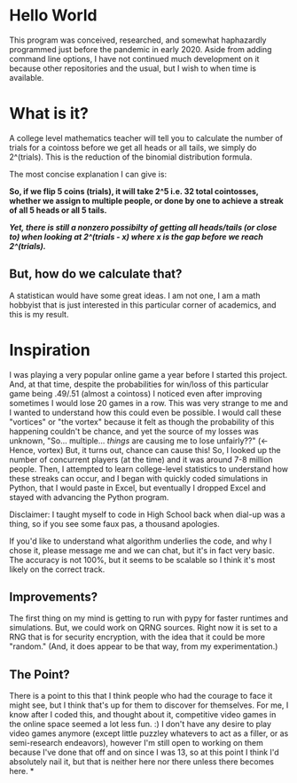 # Hello World

This program was conceived, researched, and somewhat haphazardly programmed just before the pandemic in early 2020. Aside from adding command line options, I have not continued much development on it because other repositories and the usual, but I wish to when time is available.

# What is it?

A college level mathematics teacher will tell you to calculate the number of trials for a cointoss before we get all heads or all tails, we simply do 2^(trials). This is the reduction of the binomial distribution formula.

The most concise explanation I can give is:

**So, if we flip 5 coins (trials), it will take 2^5 i.e. 32 total cointosses, whether we assign to multiple people, or done by one to achieve a streak of all 5 heads or all 5 tails.**

***Yet, there is still a nonzero possibilty of getting all heads/tails (or close to) when looking at 2^(trials - x) where x is the gap before we reach 2^(trials).***

## But, how do we calculate that?

A statistican would have some great ideas. I am not one, I am a math hobbyist that is just interested in this particular corner of academics, and this is my result. 

# Inspiration

I was playing a very popular online game a year before I started this project. And, at that time, despite the probabilities for win/loss of this particular game being .49/.51 (almost a cointoss) I noticed even after improving sometimes I would lose 20 games in a row. This was very strange to me and I wanted to understand how this could even be possible. I would call these "vortices" or "the vortex" because it felt as though the probability of this happening couldn't be chance, and yet the source of my losses was unknown, "So... multiple... *things* are causing me to lose unfairly??" (<- Hence, vortex) But, it turns out, chance can cause this! So, I looked up the number of concurrent players (at the time) and it was around 7-8 million people. Then, I attempted to learn college-level statistics to understand how these streaks can occur, and I began with quickly coded simulations in Python, that I would paste in Excel, but eventually I dropped Excel and stayed with advancing the Python program. 

Disclaimer: I taught myself to code in High School back when dial-up was a thing, so if you see some faux pas, a thousand apologies.

If you'd like to understand what algorithm underlies the code, and why I chose it, please message me and we can chat, but it's in fact very basic. The accuracy is not 100%, but it seems to be scalable so I think it's most likely on the correct track.

## Improvements?

The first thing on my mind is getting to run with pypy for faster runtimes and simulations. But, we could work on QRNG sources. Right now it is set to a RNG that is for security encryption, with the idea that it could be more "random." (And, it does appear to be that way, from my experimentation.)

## The Point?

There is a point to this that I think people who had the courage to face it might see, but I think that's up for them to discover for themselves. For me, I know after I coded this, and thought about it, competitive video games in the online space seemed a lot less fun. :) I don't have any desire to play video games anymore (except little puzzley whatevers to act as a filler, or as semi-research endeavors), however I'm still open to working on them because I've done that off and on since I was 13, so at this point I think I'd absolutely nail it, but that is neither here nor there unless there becomes here. \*
